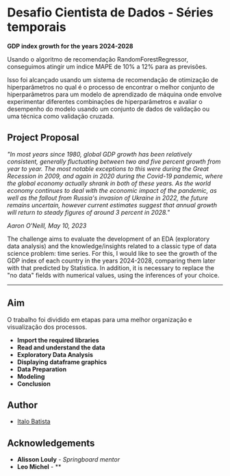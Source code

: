 # Desafio Cientista de Dados - Séries temporais

**GDP index growth for the years 2024-2028**

Usando o algoritmo de recomendação RandomForestRegressor, conseguimos atingir um indice MAPE de 10% a 12%  para as previsões.

Isso foi alcançado usando um sistema de recomendação de otimização de hiperparâmetros no qual é o processo de encontrar o melhor conjunto de hiperparâmetros para um modelo de aprendizado de máquina onde envolve experimentar diferentes combinações de hiperparâmetros e avaliar o desempenho do modelo usando um conjunto de dados de validação ou uma técnica como validação cruzada.

## Project Proposal

_"In most years since 1980, global GDP growth has been relatively consistent, generally fluctuating between two and five percent growth from year to year. The most notable exceptions to this were during the Great Recession in 2009, and again in 2020 during the Covid-19 pandemic, where the global economy actually shrank in both of these years. As the world economy continues to deal with the economic impact of the pandemic, as well as the fallout from Russia's invasion of Ukraine in 2022, the future remains uncertain, however current estimates suggest that annual growth will return to steady figures of around 3 percent in 2028."_

_Aaron O'Neill, May 10, 2023_

The challenge aims to evaluate the development of an EDA (exploratory data analysis) and the knowledge/insights related to a classic type of data science problem: time series. For this, I would like to see the growth of the GDP index of each country in the years 2024-2028, comparing them later with that predicted by Statistica. In addition, it is necessary to replace the "no data" fields with numerical values, using the inferences of your choice.

-------------------

## Aim

O trabalho foi dividido em etapas para uma melhor organização e visualização dos processos.

* **Import the required libraries**
* **Read and understand the data**
* **Exploratory Data Analysis**
* **Displaying dataframe graphics**
* **Data Preparation**
* **Modeling**
* **Conclusion**

## Author

* [Italo Batista](https://www.linkedin.com/in/italobatista/)

## Acknowledgements

* **Alisson Louly** - *Springboard mentor*
* **Leo Michel** - **
